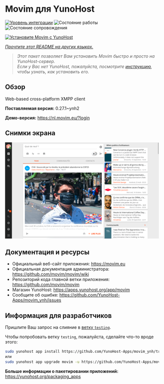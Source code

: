 <!--
Важно: этот README был автоматически сгенерирован <https://github.com/YunoHost/apps/tree/master/tools/readme_generator>
Он НЕ ДОЛЖЕН редактироваться вручную.
-->

# Movim для YunoHost

[![Уровень интеграции](https://dash.yunohost.org/integration/movim.svg)](https://ci-apps.yunohost.org/ci/apps/movim/) ![Состояние работы](https://ci-apps.yunohost.org/ci/badges/movim.status.svg) ![Состояние сопровождения](https://ci-apps.yunohost.org/ci/badges/movim.maintain.svg)

[![Установите Movim с YunoHost](https://install-app.yunohost.org/install-with-yunohost.svg)](https://install-app.yunohost.org/?app=movim)

*[Прочтите этот README на других языках.](./ALL_README.md)*

> *Этот пакет позволяет Вам установить Movim быстро и просто на YunoHost-сервер.*  
> *Если у Вас нет YunoHost, пожалуйста, посмотрите [инструкцию](https://yunohost.org/install), чтобы узнать, как установить его.*

## Обзор

Web-based cross-platform XMPP client


**Поставляемая версия:** 0.27.1~ynh2

**Демо-версия:** <https://nl.movim.eu/?login>

## Снимки экрана

![Снимок экрана Movim](./doc/screenshots/movim.png)

## Документация и ресурсы

- Официальный веб-сайт приложения: <https://movim.eu>
- Официальная документация администратора: <https://github.com/movim/movim/wiki>
- Репозиторий кода главной ветки приложения: <https://github.com/movim/movim>
- Магазин YunoHost: <https://apps.yunohost.org/app/movim>
- Сообщите об ошибке: <https://github.com/YunoHost-Apps/movim_ynh/issues>

## Информация для разработчиков

Пришлите Ваш запрос на слияние в [ветку `testing`](https://github.com/YunoHost-Apps/movim_ynh/tree/testing).

Чтобы попробовать ветку `testing`, пожалуйста, сделайте что-то вроде этого:

```bash
sudo yunohost app install https://github.com/YunoHost-Apps/movim_ynh/tree/testing --debug
или
sudo yunohost app upgrade movim -u https://github.com/YunoHost-Apps/movim_ynh/tree/testing --debug
```

**Больше информации о пакетировании приложений:** <https://yunohost.org/packaging_apps>

